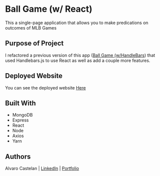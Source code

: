
# Ball Game (w/ React)
This a single-page application that allows you to make predications on outcomes of MLB Games

## Purpose of Project
I refactored a previous version of this app ([Ball Game (w/HandleBars](https://github.com/acastelan21/groupproject2)) that used Handlebars.js to use React as well as add a couple more features.

## Deployed Website
You can see the deployed website [Here](https://evening-depths-72793.herokuapp.com/)

## Built With
+ MongoDB 
+ Express
+ React
+ Node
+ Axios
+ Yarn

## Authors
Alvaro Castelan | [LinkedIn](https://www.linkedin.com/in/alvarocastelan) | [Portfolio](alvarocastelan.com)
